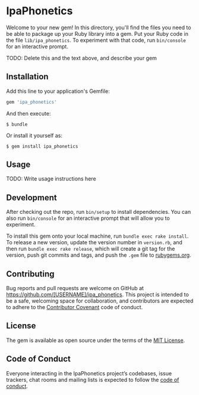 # IpaPhonetics

Welcome to your new gem! In this directory, you'll find the files you need to be able to package up your Ruby library into a gem. Put your Ruby code in the file `lib/ipa_phonetics`. To experiment with that code, run `bin/console` for an interactive prompt.

TODO: Delete this and the text above, and describe your gem

## Installation

Add this line to your application's Gemfile:

```ruby
gem 'ipa_phonetics'
```

And then execute:

    $ bundle

Or install it yourself as:

    $ gem install ipa_phonetics

## Usage

TODO: Write usage instructions here

## Development

After checking out the repo, run `bin/setup` to install dependencies. You can also run `bin/console` for an interactive prompt that will allow you to experiment.

To install this gem onto your local machine, run `bundle exec rake install`. To release a new version, update the version number in `version.rb`, and then run `bundle exec rake release`, which will create a git tag for the version, push git commits and tags, and push the `.gem` file to [rubygems.org](https://rubygems.org).

## Contributing

Bug reports and pull requests are welcome on GitHub at https://github.com/[USERNAME]/ipa_phonetics. This project is intended to be a safe, welcoming space for collaboration, and contributors are expected to adhere to the [Contributor Covenant](http://contributor-covenant.org) code of conduct.

## License

The gem is available as open source under the terms of the [MIT License](https://opensource.org/licenses/MIT).

## Code of Conduct

Everyone interacting in the IpaPhonetics project’s codebases, issue trackers, chat rooms and mailing lists is expected to follow the [code of conduct](https://github.com/[USERNAME]/ipa_phonetics/blob/master/CODE_OF_CONDUCT.md).
